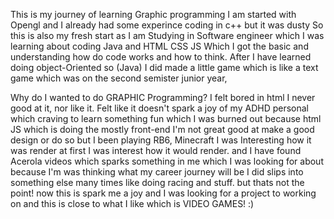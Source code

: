 This is my journey of learning Graphic programming I am started with Opengl and I already had some experince coding in c++ but it was dusty So this is also my fresh start as I am Studying in Software engineer which I was learning about coding Java and HTML CSS JS
Which I got the basic and understanding how do code works and how to think. After I have learned doing object-Oriented so (Java) I did made a little game which is like a text game which was on the second semister junior year,


Why do I wanted to do GRAPHIC Programming? 
I felt bored in html I never good at it, nor like it. Felt like it doesn't spark a joy of my ADHD personal which craving to learn something fun which I was burned out because html JS which is doing the mostly front-end I'm not great good at make a good design or do so
but I been playing RB6, Minecraft I was Interesting how it was render at first I was interest how it would render. and I have found Acerola videos which sparks something in me which I was looking for about because I'm was thinking what my career journey will be
I did slips into something else many times like doing racing and stuff. but thats not the point! now this is spark me a joy and I was looking for a project to working on and this is close to what I like which is VIDEO GAMES!
:)

